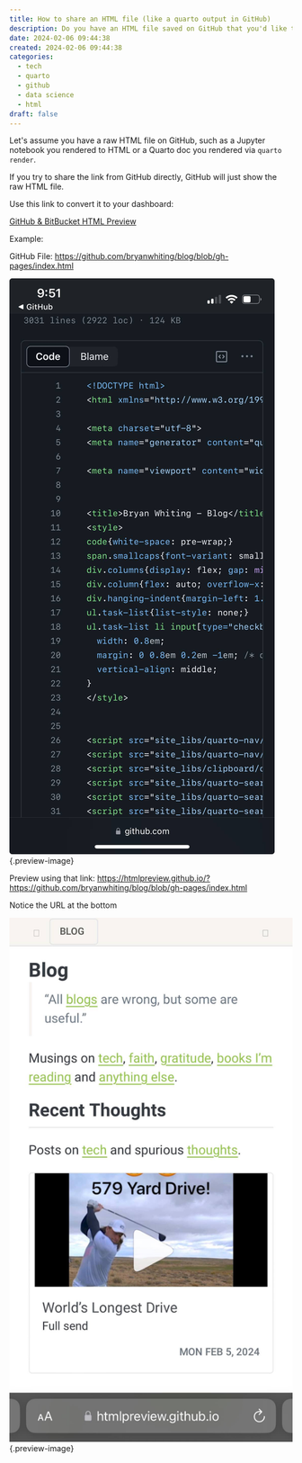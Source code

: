 ```yaml
---
title: How to share an HTML file (like a quarto output in GitHub)
description: Do you have an HTML file saved on GitHub that you'd like to share?
date: 2024-02-06 09:44:38
created: 2024-02-06 09:44:38
categories:
  - tech
  - quarto
  - github
  - data science
  - html
draft: false
---
```

Let's assume you have a raw HTML file on GitHub, such as a Jupyter notebook you rendered to HTML or a Quarto doc you rendered via `quarto render`.

If you try to share the link from GitHub directly, GitHub will just show the raw HTML file. 

Use this link to convert it to your dashboard:

[GitHub & BitBucket HTML Preview](https://htmlpreview.github.io/)

Example:

GitHub File: https://github.com/bryanwhiting/blog/blob/gh-pages/index.html

![Preview in GitHub](../img/screenshot-raw-html-on-github.jpeg){.preview-image}

Preview using that link: https://htmlpreview.github.io/?https://github.com/bryanwhiting/blog/blob/gh-pages/index.html

Notice the URL at the bottom

![Render HTML](../img/screenshot-html-file-on-github-rendered.jpeg){.preview-image}
